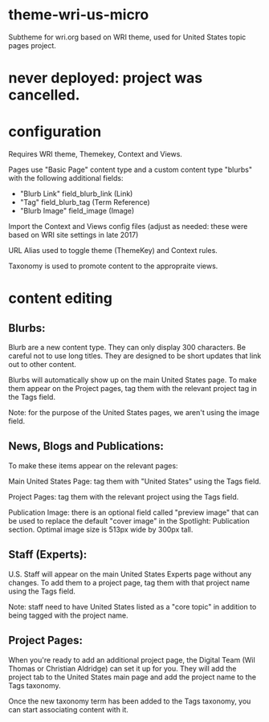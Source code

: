 # theme-wri-us-micro
Subtheme for wri.org based on WRI theme, used for United States topic pages project.

# never deployed: project was cancelled.

# configuration
Requires WRI theme, Themekey, Context and Views.

Pages use "Basic Page" content type and a custom content type "blurbs" with the following additional fields:

* "Blurb Link" field_blurb_link (Link)
* "Tag" field_blurb_tag (Term Reference)
* "Blurb Image" field_image (Image)

Import the Context and Views config files (adjust as needed: these were based on WRI site settings in late 2017)

URL Alias used to toggle theme (ThemeKey) and Context rules.

Taxonomy is used to promote content to the appropraite views.

# content editing

## Blurbs:

Blurb are a new content type. They can only display 300 characters. Be careful not to use long titles. They are designed to be short updates that link out to other content.

Blurbs will automatically show up on the main United States page. To make them appear on the Project pages, tag them with the relevant project tag in the Tags field.

Note: for the purpose of the United States pages, we aren't using the image field.

## News, Blogs and Publications:

To make these items appear on the relevant pages:

Main United States Page: tag them with "United States" using the Tags field.

Project Pages: tag them with the relevant project using the Tags field.

Publication Image: there is an optional field called "preview image" that can be used to replace the default "cover image" in the Spotlight: Publication section. Optimal image size is 513px wide by 300px tall.

## Staff (Experts):

U.S. Staff will appear on the main United States Experts page without any changes. To add them to a project page, tag them with that project name using the Tags field.

Note: staff need to have United States listed as a "core topic" in addition to being tagged with the project name.

## Project Pages:

When you're ready to add an additional project page, the Digital Team (Wil Thomas or Christian Aldridge) can set it up for you. They will add the project tab to the United States main page and add the project name to the Tags taxonomy.

Once the new taxonomy term has been added to the Tags taxonomy, you can start associating content with it.
